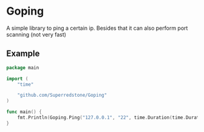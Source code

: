 # Goping
A simple library to ping a certain ip.
Besides that it can also perform port scanning (not very fast) 

## Example
```go
package main

import (
    "time"

    "github.com/Superredstone/Goping"
)

func main() {
    fmt.Println(Goping.Ping("127.0.0.1", "22", time.Duration(time.Duration(10) * time.Millisecond)))
}
```
